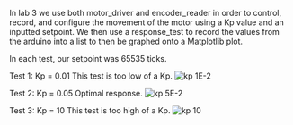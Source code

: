 In lab 3 we use both motor_driver and encoder_reader in order to control, record, and configure the movement of the motor using a Kp value and an inputted setpoint. 
We then use a response_test to record the values from the arduino into a list to then be graphed onto a Matplotlib plot. 

In each test, our setpoint was 65535 ticks. 

Test 1: Kp = 0.01
This test is too low of a Kp.
![kp 1E-2](https://github.com/ndavis26/Lab-3/assets/158105326/0a08b9dd-0ee2-412b-ac4b-a369605b5db5)

Test 2: Kp = 0.05
Optimal response.
![kp 5E-2](https://github.com/ndavis26/Lab-3/assets/158105326/ccd212dc-dd32-4e1f-995f-265ae04ed32e)


Test 3: Kp = 10
This test is too high of a Kp.
![kp 10](https://github.com/ndavis26/Lab-3/assets/158105326/668cc619-de77-4d6f-9deb-df0c92e18c0b)
